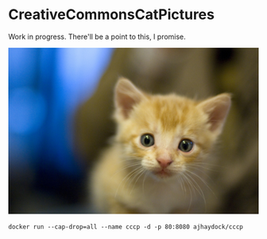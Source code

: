 # CreativeCommonsCatPictures
Work in progress. There'll be a point to this, I promise.

![kitten](https://github.com/ajhaydock/CreativeCommonsCatPictures/raw/master/kitten.jpg)

```
docker run --cap-drop=all --name cccp -d -p 80:8080 ajhaydock/cccp
```
